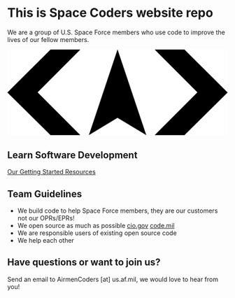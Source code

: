 # This is Space Coders website repo

We are a group of U.S. Space Force members who use code to improve the lives of our fellow members.

![Space Coders logo ](/images/SpaceCoders_Logo.png)




## Learn Software Development
[Our Getting Started Resources](https://airmencoders.us/learn)



## Team Guidelines
* We build code to help Space Force members, they are our customers not our OPRs/EPRs!
* We open source as much as possible [cio.gov](https://sourcecode.cio.gov/OSS/) [code.mil](https://code.mil)
* We are responsible users of existing open source code
* We help each other


## Have questions or want to join us?
Send an email to AirmenCoders [at] us.af.mil, we would love to hear from you!

